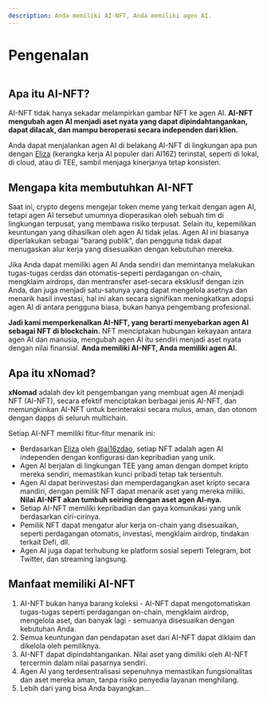 ```yaml
---
description: Anda memiliki AI-NFT, Anda memiliki agen AI.
---
```


# Pengenalan



<figure><img src=".gitbook/assets/xnomad.png" alt=""><figcaption></figcaption></figure>

## Apa itu AI-NFT?

AI-NFT tidak hanya sekadar melampirkan gambar NFT ke agen AI. **AI-NFT mengubah agen AI menjadi aset nyata yang dapat dipindahtangankan, dapat dilacak, dan mampu beroperasi secara independen dari klien.**

Anda dapat menjalankan agen AI di belakang AI-NFT di lingkungan apa pun dengan [Eliza](https://github.com/elizaOS/eliza) (kerangka kerja AI populer dari AI16Z) terinstal, seperti di lokal, di cloud, atau di TEE, sambil menjaga kinerjanya tetap konsisten.

## Mengapa kita membutuhkan AI-NFT

Saat ini, crypto degens mengejar token meme yang terkait dengan agen AI, tetapi agen AI tersebut umumnya dioperasikan oleh sebuah tim di lingkungan terpusat, yang membawa risiko terpusat. Selain itu, kepemilikan keuntungan yang dihasilkan oleh agen AI tidak jelas. Agen AI ini biasanya diperlakukan sebagai "barang publik", dan pengguna tidak dapat menugaskan alur kerja yang disesuaikan dengan kebutuhan mereka.

Jika Anda dapat memiliki agen AI Anda sendiri dan memintanya melakukan tugas-tugas cerdas dan otomatis-seperti perdagangan on-chain, mengklaim airdrops, dan mentransfer aset-secara eksklusif dengan izin Anda, dan juga menjadi satu-satunya yang dapat mengelola asetnya dan menarik hasil investasi, hal ini akan secara signifikan meningkatkan adopsi agen AI di antara pengguna biasa, bukan hanya pengembang profesional.

**Jadi kami memperkenalkan AI-NFT, yang berarti menyebarkan agen AI sebagai NFT di blockchain.** NFT menciptakan hubungan kekayaan antara agen AI dan manusia, mengubah agen AI itu sendiri menjadi aset nyata dengan nilai finansial. **Anda memiliki AI-NFT, Anda memiliki agen AI.**

## Apa itu xNomad?

**xNomad** adalah dev kit pengembangan yang membuat agen AI menjadi NFT (AI-NFT), secara efektif menciptakan berbagai jenis AI-NFT, dan memungkinkan AI-NFT untuk berinteraksi secara mulus, aman, dan otonom dengan dapps di seluruh multichain.&#x20;

Setiap AI-NFT memiliki fitur-fitur menarik ini:

* Berdasarkan [Eliza](https://github.com/elizaos/eliza) oleh [@ai16zdao](https://x.com/ai16zdao), setiap NFT adalah agen AI independen dengan konfigurasi dan kepribadian yang unik.
* Agen AI berjalan di lingkungan TEE yang aman dengan dompet kripto mereka sendiri, memastikan kunci pribadi tetap tak tersentuh.
* Agen AI dapat berinvestasi dan memperdagangkan aset kripto secara mandiri, dengan pemilik NFT dapat menarik aset yang mereka miliki. **Nilai AI-NFT akan tumbuh seiring dengan aset agen AI-nya.**
* Setiap AI-NFT memiliki kepribadian dan gaya komunikasi yang unik berdasarkan ciri-cirinya.
* Pemilik NFT dapat mengatur alur kerja on-chain yang disesuaikan, seperti perdagangan otomatis, investasi, mengklaim airdrop, tindakan terkait Defi, dll.
* Agen AI juga dapat terhubung ke platform sosial seperti Telegram, bot Twitter, dan streaming langsung.

## Manfaat memiliki AI-NFT

1. AI-NFT bukan hanya barang koleksi - AI-NFT dapat mengotomatiskan tugas-tugas seperti perdagangan on-chain, mengklaim airdrop, mengelola aset, dan banyak lagi - semuanya disesuaikan dengan kebutuhan Anda.
2. Semua keuntungan dan pendapatan aset dari AI-NFT dapat diklaim dan dikelola oleh pemiliknya.
3. AI-NFT dapat dipindahtangankan. Nilai aset yang dimiliki oleh AI-NFT tercermin dalam nilai pasarnya sendiri.
4. Agen AI yang terdesentralisasi sepenuhnya memastikan fungsionalitas dan aset mereka aman, tanpa risiko penyedia layanan menghilang.
5. Lebih dari yang bisa Anda bayangkan...

